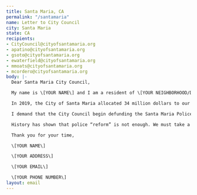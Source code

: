 ```yaml
---
title: Santa Maria, CA
permalink: "/santamaria"
name: Letter to City Council
city: Santa Maria
state: CA
recipients:
- CityCouncil@cityofsantamaria.org
- apatino@cityofsantamaria.org
- gsoto@cityofsantamaria.org
- ewaterfield@cityofsantamaria.org
- mmoats@cityofsantamaria.org
- mcordero@cityofsantamaria.org
body: |-
  Dear Santa Maria City Council,

  My name is \[YOUR NAME\] and I am a resident of \[YOUR NEIGHBORHOOD/DISTRICT\]. I am writing to demand that the Santa Maria City Council adopt a city budget that prioritizes community wellbeing, and redirects funding away from the police.

  In 2019, the City of Santa Maria allocated 34 million dollars to our police system, an inordinate 42.5% of our total budget. This is compared to just $4 million allocated towards community development (5.0% of the budget). Within the community development budget, only $1.2 million was projected to be spent on CDBG & HOME Programs (3.5% of the city’s budget).

  I demand that the City Council begin defunding the Santa Maria Police Department and re-allocate those funds to programs proven to more effectively promote a safe and equitable community: community-based mental health services, substance abuse treatment services, affordable housing programs, and more. I demand a budget that reflects the actual needs of Santa Maria residents.

  History has shown that police “reform” is not enough. We must take a hard look at the ways that the current system in place fails to serve–and in fact actively harms–our community, and come together to reimagine the role of police in our city.

  Thank you for your time,

  \[YOUR NAME\]

  \[YOUR ADDRESS\]

  \[YOUR EMAIL\]

  \[YOUR PHONE NUMBER\]
layout: email
---
```


